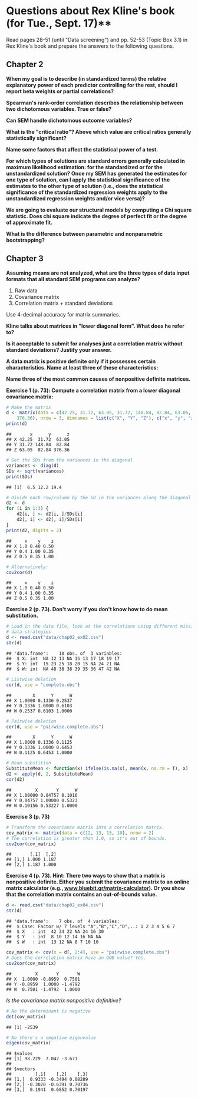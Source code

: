 Questions about Rex Kline's book (for Tue., Sept. 17)**
===============================================================================

Read pages 28-51 (until "Data screening") and pp. 52-53 (Topic Box 3.1) in Rex Kline's book and prepare the answers to the following questions.
 
Chapter 2
-------------------------------------------------------------------------------

**When my goal is to describe (in standardized terms) the relative explanatory power of each predictor controlling for the rest, should I report beta weights or partial correlations?**
 
**Spearman's rank-order correlation describes the relationship between two dichotomous variables. True or false?**
 
**Can SEM handle dichotomous outcome variables?**
 
**What is the "critical ratio"? Above which value are critical ratios generally statistically significant?**
 
**Name some factors that affect the statistical power of a test.**
 
**For which types of solutions are standard errors generally calculated in maximum likelihood estimation: for the standardized or for the unstandardized solution? Once my SEM has generated the estimates for one type of solution, can I apply the statistical significance of the estimates to the other type of solution (i.e., does the statistical significance of the standardized regression weights apply to the unstandardized regression weights and/or vice versa)?**
 
**We are going to evaluate our structural models by computing a Chi square statistic. Does chi square indicate the degree of perfect fit or the degree of approximate fit.**
 
**What is the difference between parametric and nonparametric bootstrapping?**
 
 
Chapter 3
-------------------------------------------------------------------------------
 
**Assuming means are not analyzed, what are the three types of data input formats that all standard SEM programs can analyze?**

1. Raw data
2. Covariance matrix
3. Correlation matrix + standard deviations

Use 4-decimal accuracy for matrix summaries.
 
**Kline talks about matrices in "lower diagonal form". What does he refer to?**
 
**Is it acceptable to submit for analyses just a correlation matrix without standard deviations? Justify your answer.**
 
**A data matrix is positive definite only if it possesses certain characteristics. Name at least three of these characteristics:**
 
**Name three of the most common causes of nonpositive definite matrices.**
 
 
 
**Exercise 1 (p. 73): Compute a correlation matrix from a lower diagonal covariance matrix:**


```r
# Make the matrix
d <- matrix(data = c(42.25, 31.72, 63.05, 31.72, 148.84, 82.84, 63.05, 82.84, 
    376.36), nrow = 3, dimnames = list(c("X", "Y", "Z"), c("x", "y", "z")))
print(d)
```

```
##       x      y      z
## X 42.25  31.72  63.05
## Y 31.72 148.84  82.84
## Z 63.05  82.84 376.36
```

```r
# Get the SDs from the variances in the diagonal
variances <- diag(d)
SDs <- sqrt(variances)
print(SDs)
```

```
## [1]  6.5 12.2 19.4
```

```r
# Divide each row/column by the SD in the variances along the diagonal
d2 <- d
for (i in 1:3) {
    d2[i, ] <- d2[i, ]/SDs[i]
    d2[, i] <- d2[, i]/SDs[i]
}
print(d2, digits = 2)
```

```
##     x    y    z
## X 1.0 0.40 0.50
## Y 0.4 1.00 0.35
## Z 0.5 0.35 1.00
```

```r
# Alternatively:
cov2cor(d)
```

```
##     x    y    z
## X 1.0 0.40 0.50
## Y 0.4 1.00 0.35
## Z 0.5 0.35 1.00
```


**Exercise 2 (p. 73). Don't worry if you don't know how to do mean substitution.**

```r
# Load in the data file, look at the correlations using different missing
# data strategies
d <- read.csv("data/chap02_ex02.csv")
str(d)
```

```
## 'data.frame':	10 obs. of  3 variables:
##  $ X: int  NA 12 13 NA 15 13 17 18 19 17
##  $ Y: int  15 23 25 18 20 15 NA 24 21 NA
##  $ W: int  NA 48 38 38 39 35 36 47 42 NA
```

```r
# Listwise deletion
cor(d, use = "complete.obs")
```

```
##        X      Y      W
## X 1.0000 0.1336 0.2537
## Y 0.1336 1.0000 0.6103
## W 0.2537 0.6103 1.0000
```

```r
# Pairwise deletion
cor(d, use = "pairwise.complete.obs")
```

```
##        X      Y      W
## X 1.0000 0.1336 0.1125
## Y 0.1336 1.0000 0.6453
## W 0.1125 0.6453 1.0000
```

```r
# Mean substition
SubstituteMean <- function(x) ifelse(is.na(x), mean(x, na.rm = T), x)
d2 <- apply(d, 2, SubstituteMean)
cor(d2)
```

```
##         X       Y      W
## X 1.00000 0.04757 0.1016
## Y 0.04757 1.00000 0.5323
## W 0.10156 0.53227 1.0000
```


**Exercise 3 (p. 73)**


```r
# Transform the covariance matrix into a correlation matrix.
cov_matrix <- matrix(data = c(12, 13, 13, 10), nrow = 2)
# The correlation is greater than 1.0, so it's out of bounds.
cov2cor(cov_matrix)
```

```
##       [,1]  [,2]
## [1,] 1.000 1.187
## [2,] 1.187 1.000
```



**Exercise 4 (p. 73). Hint: There two ways to show that a matrix is nonpositive definite. Either you submit the covariance matrix to an online matrix calculator (e.g., www.bluebit.gr/matrix-calculator). Or you show that the correlation matrix contains an out-of-bounds value.**


```r
d <- read.csv("data/chap02_ex04.csv")
str(d)
```

```
## 'data.frame':	7 obs. of  4 variables:
##  $ Case: Factor w/ 7 levels "A","B","C","D",..: 1 2 3 4 5 6 7
##  $ X   : int  42 34 22 NA 24 16 30
##  $ Y   : int  8 10 12 14 16 NA NA
##  $ W   : int  13 12 NA 8 7 10 10
```

```r
cov_matrix <- cov(x = d[, 2:4], use = "pairwise.complete.obs")
# Does the correlation matrix have an OOB value? Yes.
cov2cor(cov_matrix)
```

```
##         X       Y       W
## X  1.0000 -0.8959  0.7501
## Y -0.8959  1.0000 -1.4792
## W  0.7501 -1.4792  1.0000
```


_Is the covariance matrix nonpositive definitive?_


```r
# No the determinant is negative
det(cov_matrix)
```

```
## [1] -2539
```

```r
# No there's a negative eigenvalue
eigen(cov_matrix)
```

```
## $values
## [1] 98.229  7.042 -3.671
## 
## $vectors
##         [,1]    [,2]    [,3]
## [1,]  0.9333 -0.3494 0.08289
## [2,] -0.3020 -0.6391 0.70736
## [3,]  0.1941  0.6852 0.70197
```



